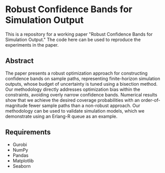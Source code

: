 # Robust Confidence Bands for Simulation Output

This is a repository for a working paper "Robust Confidence Bands for Simulation Output." The code here can be used to reproduce the experiments in the paper.

## Abstract
The paper presents a robust optimization approach for constructing confidence bands on sample paths, representing finite-horizon simulation outputs, whose budget of uncertainty is tuned using a bisection method. Our methodology directly addresses optimization bias within the constraints, avoiding overly narrow confidence bands. Numerical results show that we achieve the desired coverage probabilities with an order-of-magnitude fewer sample paths than a non-robust approach. Our methodology can be used to validate simulation models, which we demonstrate using an Erlang-R queue as an example.

## Requirements
- Gurobi
- NumPy
- Pandas
- Matplotlib
- Seaborn

